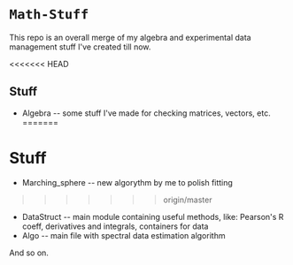 # `Math-Stuff`

This repo is an overall merge of my algebra and experimental data management stuff I've created till now.

<<<<<<< HEAD
## Stuff

+ Algebra -- some stuff I've made for checking matrices, vectors, etc.
=======
# Stuff
+ Marching_sphere -- new algorythm by me to polish fitting
>>>>>>> origin/master
+ DataStruct -- main module containing useful methods, like: Pearson's R coeff, derivatives and integrals, containers for data
+ Algo -- main file with spectral data estimation algorithm

And so on.
